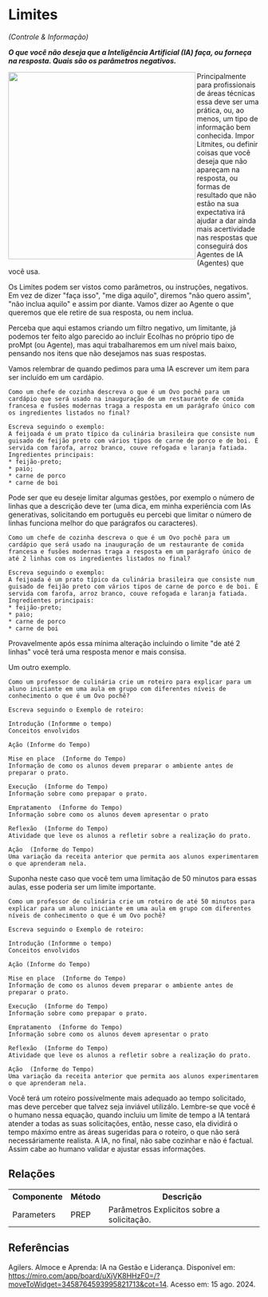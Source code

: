 # Limites
*(Controle & Informação)*

***O que você não deseja que a Inteligência Artificial (IA) faça, ou forneça na resposta. Quais são os parâmetros negativos.***

 <img src="https://github.com/user-attachments/assets/c974ca78-55d1-4ca0-920f-9d19d684394f" align="left" width="375" height="375">

Principalmente para profissionais de áreas técnicas essa deve ser uma prática, ou, ao menos, um tipo de informação bem conhecida. Impor Litmites, ou definir coisas que você deseja que não apareçam na resposta, ou formas de resultado que não estão na sua expectativa irá ajudar a dar ainda mais acertividade nas respostas que conseguirá dos Agentes de IA (Agentes) que você usa.

Os Limites podem ser vistos como parâmetros, ou instruções, negativos. Em vez de dizer "faça isso", "me diga aquilo", diremos "não quero assim", "não inclua aquilo" e assim por diante. Vamos dizer ao Agente o que queremos que ele retire de sua resposta, ou nem inclua.

Perceba que aqui estamos criando um filtro negativo, um limitante, já podemos ter feito algo parecido ao incluir Ecolhas no próprio tipo de proMpt (ou Agente), mas aqui trabalharemos em um nível mais baixo, pensando nos itens que não desejamos nas suas respostas.

Vamos relembrar de quando pedimos para uma IA escrever um item para ser incluído em um cardápio.

```
Como um chefe de cozinha descreva o que é um Ovo pochê para um cardápio que será usado na inauguração de um restaurante de comida francesa e fusões modernas traga a resposta em um parágrafo único com os ingredientes listados no final?

Escreva seguindo o exemplo:
A feijoada é um prato típico da culinária brasileira que consiste num guisado de feijão preto com vários tipos de carne de porco e de boi. É servida com farofa, arroz branco, couve refogada e laranja fatiada.
Ingredientes principais:
* feijão-preto;
* paio;
* carne de porco
* carne de boi

```

Pode ser que eu deseje limitar algumas gestões, por exemplo o número de linhas que a descrição deve ter (uma dica, em minha experiência com IAs generativas, solicitando em português eu percebi que limitar o número de linhas funciona melhor do que parágrafos ou caracteres). 

```
Como um chefe de cozinha descreva o que é um Ovo pochê para um cardápio que será usado na inauguração de um restaurante de comida francesa e fusões modernas traga a resposta em um parágrafo único de até 2 linhas com os ingredientes listados no final?

Escreva seguindo o exemplo:
A feijoada é um prato típico da culinária brasileira que consiste num guisado de feijão preto com vários tipos de carne de porco e de boi. É servida com farofa, arroz branco, couve refogada e laranja fatiada.
Ingredientes principais:
* feijão-preto;
* paio;
* carne de porco
* carne de boi

```

Provavelmente após essa mínima alteração incluindo o limite "de até 2 linhas" você terá uma resposta menor e mais consisa.

Um outro exemplo.

```
Como um professor de culinária crie um roteiro para explicar para um aluno iniciante em uma aula em grupo com diferentes níveis de conhecimento o que é um Ovo pochê?

Escreva seguindo o Exemplo de roteiro:

Introdução (Informme o tempo)
Conceitos envolvidos

Ação (Informe do Tempo)

Mise en place  (Informe do Tempo)
Informação de como os alunos devem preparar o ambiente antes de preparar o prato.

Execução  (Informe do Tempo)
Informação sobre como prepapar o prato.

Empratamento  (Informe do Tempo)
Informação sobre como os alunos devem apresentar o prato

Reflexão  (Informe do Tempo)
Atividade que leve os alunos a refletir sobre a realização do prato.

Ação  (Informe do Tempo)
Uma variação da receita anterior que permita aos alunos experimentarem o que aprenderam nela.

```

Suponha neste caso que você tem uma limitação de 50 minutos para essas aulas, esse poderia ser um limite importante.

```
Como um professor de culinária crie um roteiro de até 50 minutos para explicar para um aluno iniciante em uma aula em grupo com diferentes níveis de conhecimento o que é um Ovo pochê?

Escreva seguindo o Exemplo de roteiro:

Introdução (Informme o tempo)
Conceitos envolvidos

Ação (Informe do Tempo)

Mise en place  (Informe do Tempo)
Informação de como os alunos devem preparar o ambiente antes de preparar o prato.

Execução  (Informe do Tempo)
Informação sobre como prepapar o prato.

Empratamento  (Informe do Tempo)
Informação sobre como os alunos devem apresentar o prato

Reflexão  (Informe do Tempo)
Atividade que leve os alunos a refletir sobre a realização do prato.

Ação  (Informe do Tempo)
Uma variação da receita anterior que permita aos alunos experimentarem o que aprenderam nela.

```

Você terá um roteiro possívelmente mais adequado ao tempo solicitado, mas deve perceber que talvez seja inviável utilizálo. Lembre-se que você é o humano nessa equação, quando incluiu um limite de tempo a IA tentará atender a todas as suas solicitações, então, nesse caso, ela dividirá o tempo máximo entre as áreas sugeridas para o roteiro, o que não será necessáriamente realista. A IA, no final, não sabe cozinhar e não é factual. Assim cabe ao humano validar e ajustar essas informações.

## Relações
<table>
<tr>
  <th>Componente</th>	<th>Método</th>	<th>Descrição</th>
</tr>
<tr>
  <td>Parameters</td><td>PREP</td><td>	Parâmetros Explicitos sobre a solicitação.</td>
</tr>
</table>

## Referências
Agilers. Almoce e Aprenda: IA na Gestão e Liderança. Disponível em: https://miro.com/app/board/uXjVK8HHzF0=/?moveToWidget=3458764593995821713&cot=14. Acesso em: 15 ago. 2024.
